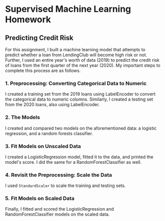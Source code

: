 # Supervised Machine Learning Homework 

## Predicting Credit Risk

For this assignment, I built a machine learning model that attempts to predict whether a loan from LendingClub will become high risk or not. Further, I used an entire year's worth of data (2019) to predict the credit risk of loans from the first quarter of the next year (2020). My important steps to complete this process are as follows. 

### 1. Preprocessing: Converting Categorical Data to Numeric

I created a training set from the 2019 loans using LabelEncoder to convert the categorical data to numeric columns. Similarly, I created a testing set from the 2020 loans, also using LabelEncoder. 

### 2. The Models

I created and compared two models on the aforementioned data: a logistic regression, and a random forests classifier.

### 3. Fit Models on Unscaled Data

I created a LogisticRegression model, fitted it to the data, and printed the model's score. I did the same for a RandomForestClassifier as well. 

### 4. Revisit the Preprocessing: Scale the Data

I used `StandardScaler` to scale the training and testing sets.

### 5. Fit Models on Scaled Data

Finally, I fitted and scored the LogisticRegression and RandomForestClassifier models on the scaled data.
